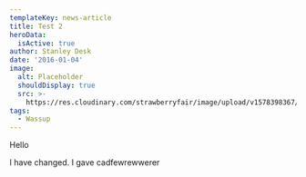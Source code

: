 ```yaml
---
templateKey: news-article
title: Test 2
heroData:
  isActive: true
author: Stanley Desk
date: '2016-01-04'
image:
  alt: Placeholder
  shouldDisplay: true
  src: >-
    https://res.cloudinary.com/strawberryfair/image/upload/v1578398367/Image%20Scrapbook/banner-carrying_m0ufmy.jpg
tags:
  - Wassup
---
```

Hello

I have changed. I gave cadfewrewwerer
